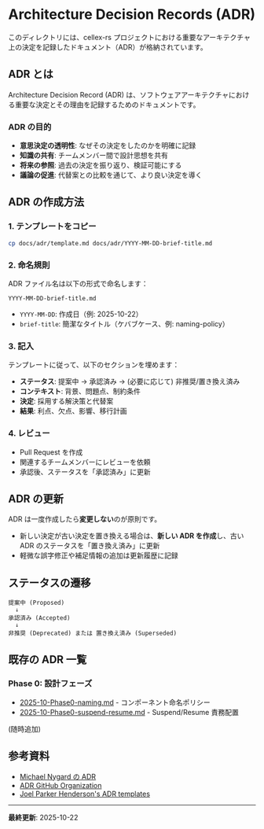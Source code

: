 # Architecture Decision Records (ADR)

このディレクトリには、cellex-rs プロジェクトにおける重要なアーキテクチャ上の決定を記録したドキュメント（ADR）が格納されています。

## ADR とは

Architecture Decision Record (ADR) は、ソフトウェアアーキテクチャにおける重要な決定とその理由を記録するためのドキュメントです。

### ADR の目的

- **意思決定の透明性**: なぜその決定をしたのかを明確に記録
- **知識の共有**: チームメンバー間で設計思想を共有
- **将来の参照**: 過去の決定を振り返り、検証可能にする
- **議論の促進**: 代替案との比較を通じて、より良い決定を導く

## ADR の作成方法

### 1. テンプレートをコピー

```bash
cp docs/adr/template.md docs/adr/YYYY-MM-DD-brief-title.md
```

### 2. 命名規則

ADR ファイル名は以下の形式で命名します：

```
YYYY-MM-DD-brief-title.md
```

- `YYYY-MM-DD`: 作成日（例: 2025-10-22）
- `brief-title`: 簡潔なタイトル（ケバブケース、例: naming-policy）

### 3. 記入

テンプレートに従って、以下のセクションを埋めます：

- **ステータス**: 提案中 → 承認済み → (必要に応じて) 非推奨/置き換え済み
- **コンテキスト**: 背景、問題点、制約条件
- **決定**: 採用する解決策と代替案
- **結果**: 利点、欠点、影響、移行計画

### 4. レビュー

- Pull Request を作成
- 関連するチームメンバーにレビューを依頼
- 承認後、ステータスを「承認済み」に更新

## ADR の更新

ADR は一度作成したら**変更しない**のが原則です。

- 新しい決定が古い決定を置き換える場合は、**新しい ADR を作成**し、古い ADR のステータスを「置き換え済み」に更新
- 軽微な誤字修正や補足情報の追加は更新履歴に記録

## ステータスの遷移

```
提案中 (Proposed)
  ↓
承認済み (Accepted)
  ↓
非推奨 (Deprecated) または 置き換え済み (Superseded)
```

## 既存の ADR 一覧

### Phase 0: 設計フェーズ

- [2025-10-Phase0-naming.md](2025-10-Phase0-naming.md) - コンポーネント命名ポリシー
- [2025-10-Phase0-suspend-resume.md](2025-10-Phase0-suspend-resume.md) - Suspend/Resume 責務配置

(随時追加)

## 参考資料

- [Michael Nygard の ADR](https://cognitect.com/blog/2011/11/15/documenting-architecture-decisions)
- [ADR GitHub Organization](https://adr.github.io/)
- [Joel Parker Henderson's ADR templates](https://github.com/joelparkerhenderson/architecture-decision-record)

---

**最終更新**: 2025-10-22
